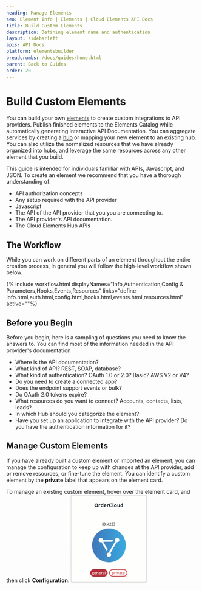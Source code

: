 ```yaml
---
heading: Manage Elements
seo: Element Info | Elements | Cloud Elements API Docs
title: Build Custom Elements
description: Defining element name and authentication
layout: sidebarleft
apis: API Docs
platform: elementsbuilder
breadcrumbs: /docs/guides/home.html
parent: Back to Guides
order: 20
---
```


# Build Custom Elements

You can build your own  <a href="#" data-toggle="tooltip" data-original-title="{{site.data.glossary.element}}">elements</a> to create custom integrations to API providers. Publish finished elements to the Elements Catalog while automatically generating interactive API Documentation. You can aggregate services by creating a  <a href="#" data-toggle="tooltip" data-original-title="{{site.data.glossary.hub}}">hub</a> or mapping your new element to an existing hub. You can also utilize the normalized resources that we have already organized into hubs, and leverage the same resources across any other element that you build.

This guide is intended for individuals familiar with APIs, Javascript, and JSON. To create an element we recommend that you have a thorough understanding of:

* API authorization concepts
* Any setup required with the API provider
* Javascript
* The API of the API provider that you you are connecting to.
* The API provider's API documentation.
* The Cloud Elements Hub APIs

## The Workflow

While you can work on different parts of an element throughout the entire creation process, in general you will follow the high-level workflow shown below.

{% include workflow.html displayNames="Info,Authentication,Config & Parameters,Hooks,Events,Resources" links="define-info.html,auth.html,config.html,hooks.html,events.html,resources.html" active=""%}

## Before you Begin

Before you begin, here is a sampling of questions you need to know the answers to. You can find most of the information needed in the API provider's documentation

* Where is the API documentation?
* What kind of API? REST, SOAP, database?
* What kind of authentication? OAuth 1.0 or 2.0? Basic? AWS V2 or V4?
* Do you need to create a connected app?
* Does the endpoint support events or bulk?
* Do OAuth 2.0 tokens expire?
* What resources do you want to connect? Accounts, contacts, lists, leads?
* In which Hub should you categorize the element?
* Have you set up an application to integrate with the API provider? Do you have the authentication information for it?

## Manage Custom Elements

If you have already built a custom element or imported an element, you can manage the configuration to keep up with changes at the API provider, add or remove resources, or fine-tune the element. You can identify a custom element by the **private** label that appears on the element card.

To manage an existing custom element, hover over the element card, and then click **Configuration**.
![Configuration](img/configuration.gif)
